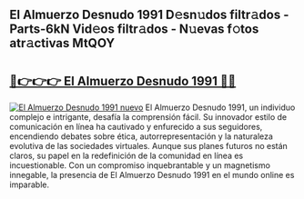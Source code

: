 ## El Almuerzo Desnudo 1991 D𝚎sn𝚞dos filtr𝚊dos - Parts-6kN Vid𝚎os filtr𝚊dos - N𝚞evas f𝚘tos atr𝚊ctivas MtQOY

# <h2><a href="http://mbbzz26.tromn.icu/?c=El+Almuerzo+Desnudo+1991">🔗👉👉👉 El Almuerzo Desnudo 1991 🔗🔗</a></h2>

[![El Almuerzo Desnudo 1991 nuevo](https://i.imgur.com/pEAQMta.gif)](http://mbbzz26.tromn.icu/?c=El+Almuerzo+Desnudo+1991)
El Almuerzo Desnudo 1991, un individuo complejo e intrigante, desafía la comprensión fácil. Su innovador estilo de comunicación en línea ha cautivado y enfurecido a sus seguidores, encendiendo debates sobre ética, autorrepresentación y la naturaleza evolutiva de las sociedades virtuales. Aunque sus planes futuros no están claros, su papel en la redefinición de la comunidad en línea es incuestionable. Con un compromiso inquebrantable y un magnetismo innegable, la presencia de El Almuerzo Desnudo 1991 en el mundo online es imparable.
